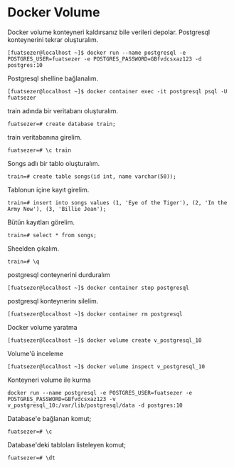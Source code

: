 # Docker Volume
Docker volume konteyneri kaldırsanız bile verileri depolar.
Postgresql konteynerini tekrar oluşturalım.
```console
[fuatsezer@localhost ~]$ docker run --name postgresql -e POSTGRES_USER=fuatsezer -e POSTGRES_PASSWORD=GBfvdcsxaz123 -d postgres:10
```
Postgresql shelline bağlanalım.
```console
[fuatsezer@localhost ~]$ docker container exec -it postgresql psql -U fuatsezer
```
train adında bir veritabanı oluşturalım.
```console
fuatsezer=# create database train;
```
train veritabanına girelim.
```console
fuatsezer=# \c train
```
Songs adlı bir tablo oluşturalım.
```console
train=# create table songs(id int, name varchar(50));
```
Tablonun içine kayıt girelim.
```console
train=# insert into songs values (1, 'Eye of the Tiger'), (2, 'In the Army Now'), (3, 'Billie Jean');
```
Bütün kayıtları görelim.
```console
train=# select * from songs;
```
Sheelden çıkalım.
```console
train=# \q
```
postgresql conteynerini durduralım
```console
[fuatsezer@localhost ~]$ docker container stop postgresql
```
postgresql konteynerinı silelim.
```console
[fuatsezer@localhost ~]$ docker container rm postgresql
```
Docker volume yaratma
```console
[fuatsezer@localhost ~]$ docker volume create v_postgresql_10
```
Volume'ü inceleme
```console
[fuatsezer@localhost ~]$ docker volume inspect v_postgresql_10
```
Konteyneri volume ile kurma
```console
docker run --name postgresql -e POSTGRES_USER=fuatsezer -e POSTGRES_PASSWORD=GBfvdcsxaz123 -v v_postgresql_10:/var/lib/postgresql/data -d postgres:10
```
Database'e bağlanan komut;
```console
fuatsezer=# \c
```
Database'deki tabloları listeleyen komut;
```console
fuatsezer=# \dt
```
















